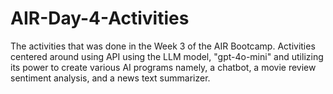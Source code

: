 # AIR-Day-4-Activities
The activities that was done in the Week 3 of the AIR Bootcamp. Activities centered around using API using the LLM model, "gpt-4o-mini" and utilizing its power to create various AI programs namely, a chatbot, a movie review sentiment analysis, and a news text summarizer.

